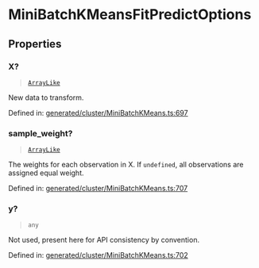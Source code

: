 # MiniBatchKMeansFitPredictOptions

## Properties

### X?

> [`ArrayLike`](../types/ArrayLike.md)

New data to transform.

Defined in:  [generated/cluster/MiniBatchKMeans.ts:697](https://github.com/transitive-bullshit/scikit-learn-ts/blob/92ab806/packages/sklearn/src/generated/cluster/MiniBatchKMeans.ts#L697)

### sample\_weight?

> [`ArrayLike`](../types/ArrayLike.md)

The weights for each observation in X. If `undefined`, all observations are assigned equal weight.

Defined in:  [generated/cluster/MiniBatchKMeans.ts:707](https://github.com/transitive-bullshit/scikit-learn-ts/blob/92ab806/packages/sklearn/src/generated/cluster/MiniBatchKMeans.ts#L707)

### y?

> `any`

Not used, present here for API consistency by convention.

Defined in:  [generated/cluster/MiniBatchKMeans.ts:702](https://github.com/transitive-bullshit/scikit-learn-ts/blob/92ab806/packages/sklearn/src/generated/cluster/MiniBatchKMeans.ts#L702)
